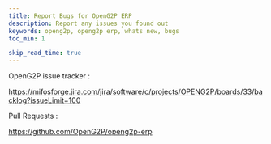 ```yaml
---
title: Report Bugs for OpenG2P ERP
description: Report any issues you found out
keywords: openg2p, openg2p erp, whats new, bugs
toc_min: 1

skip_read_time: true
---
```


OpenG2P issue tracker :

<https://mifosforge.jira.com/jira/software/c/projects/OPENG2P/boards/33/backlog?issueLimit=100>


Pull Requests :

<https://github.com/OpenG2P/openg2p-erp>